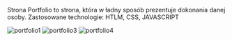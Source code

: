Strona Portfolio to strona, która w ładny sposób prezentuje dokonania danej osoby.
Zastosowane technologie: HTLM, CSS, JAVASCRIPT

![portfolio1](https://user-images.githubusercontent.com/75683529/150789739-ed17e071-7882-4e04-a913-29ec3ac9eb67.jpg)
![portfolio3](https://user-images.githubusercontent.com/75683529/150789748-7d183b6a-bc2f-435a-8775-458408cae9e7.jpg)
![portfolio4](https://user-images.githubusercontent.com/75683529/150789756-68a32a35-cd2f-4113-b47f-3e2164c65d47.jpg)
